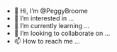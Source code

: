 - 👋 Hi, I’m @PeggyBroome
- 👀 I’m interested in ...
- 🌱 I’m currently learning ...
- 💞️ I’m looking to collaborate on ...
- 📫 How to reach me ...

<!---
PeggyBroome/PeggyBroome is a ✨ special ✨ repository because its `README.md` (this file) appears on your GitHub profile.
You can click the Preview link to take a look at your changes.
--->

